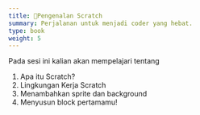 ```yaml
---
title: 🔎Pengenalan Scratch
summary: Perjalanan untuk menjadi coder yang hebat.
type: book
weight: 5
---
```



Pada sesi ini kalian akan mempelajari tentang
1. Apa itu Scratch?
2. Lingkungan Kerja Scratch
3. Menambahkan sprite dan background
4. Menyusun block pertamamu!
